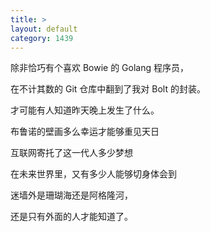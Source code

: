 ```yaml
---
title: >
layout: default
category: 1439
---
```


除非恰巧有个喜欢 Bowie 的 Golang 程序员，

在不计其数的 Git 仓库中翻到了我对 Bolt 的封装。

才可能有人知道昨天晚上发生了什么。

布鲁诺的壁画多么幸运才能够重见天日
 
互联网寄托了这一代人多少梦想

在未来世界里，又有多少人能够切身体会到

迷墙外是珊瑚海还是阿格隆河，

还是只有外面的人才能知道了。
